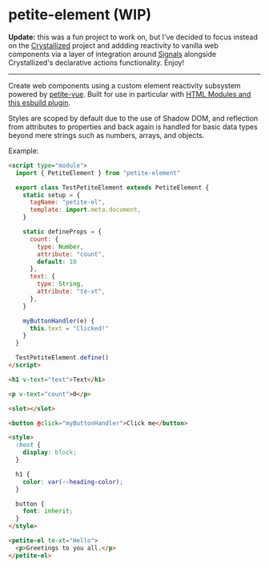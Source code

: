 # petite-element (WIP)

**Update:** this was a fun project to work on, but I've decided to focus instead on the [Crystallized](https://github.com/whitefusionhq/crystallized) project and addding reactivity to vanilla web components via a layer of integration around [Signals](https://github.com/preactjs/signals) alongside Crystallized's declarative actions functionality. Enjoy!

----

Create web components using a custom element reactivity subsystem powered by [petite-vue](https://github.com/vuejs/petite-vue). Built for use in particular with [HTML Modules and this esbuild plugin](https://github.com/whitefusionhq/esbuild-plugin-html-modules).

Styles are scoped by default due to the use of Shadow DOM, and reflection from attributes to properties and back again is handled for basic data types beyond mere strings such as numbers, arrays, and objects. 

Example:

```html
<script type="module">
  import { PetiteElement } from "petite-element"

  export class TestPetiteElement extends PetiteElement {
    static setup = {
      tagName: "petite-el",
      template: import.meta.document,
    }

    static defineProps = {
      count: {
        type: Number,
        attribute: "count",
        default: 10
      },
      text: {
        type: String,
        attribute: "te-xt",
      },
    }

    myButtonHandler(e) {
      this.text = "Clicked!"
    }
  }

  TestPetiteElement.define()
</script>

<h1 v-text="text">Text</h1>

<p v-text="count">0</p>

<slot></slot>

<button @click="myButtonHandler">Click me</button>

<style>
  :host {
    display: block;
  }

  h1 {
    color: var(--heading-color);
  }

  button {
    font: inherit;
  }
</style>
```

```html
<petite-el te-xt="Hello">
  <p>Greetings to you all.</p>
</petite-el>
```
